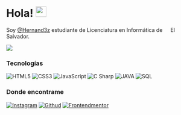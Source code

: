 # Hola! <img src="https://media.giphy.com/media/hvRJCLFzcasrR4ia7z/giphy.gif" height="28px">

Soy <a href="https://github.com/Hernand3z">@Hernand3z</a> estudiante de Licenciatura en Informática de <img src="https://user-images.githubusercontent.com/66469640/156058496-27b80b60-2c21-40c1-afdf-9a730dd78ae3.png" width="13"/> El Salvador. 

[![](https://visitcount.itsvg.in/api?id=Hernand3z&label=Visitas%20al%20perfil&color=1&icon=0&pretty=true)](https://visitcount.itsvg.in)

### Tecnologías
![HTML5](https://img.shields.io/badge/HTML5-E34F26?style=for-the-badge&logo=html5&logoColor=white)
![CSS3](https://img.shields.io/badge/CSS3-1572B6?style=for-the-badge&logo=css3&logoColor=white)
![JavaScript](https://img.shields.io/badge/JavaScript-323330?style=for-the-badge&logo=javascript&logoColor=F7DF1E)
![C Sharp](https://img.shields.io/badge/C%23-239120?style=for-the-badge&logo=c-sharp&logoColor=white)
![JAVA](https://img.shields.io/badge/Java-ED8B00?style=for-the-badge&logo=java&logoColor=white)
![SQL](https://img.shields.io/badge/Microsoft_SQL_Server-CC2927?style=for-the-badge&logo=microsoft-sql-server&logoColor=white)

### Donde encontrame
[![Instagram](https://img.shields.io/badge/Instagram-E4405F?style=for-the-badge&logo=instagram&logoColor=white)](https://www.instagram.com/d.hernan.d/)
[![Githud](https://img.shields.io/badge/GitHub-100000?style=for-the-badge&logo=github&logoColor=white)](https://github.com/Hernand3z)
[![Frontendmentor](https://img.shields.io/badge/Frontendmentor-lightgrey?style=for-the-badge&logo=frontendmentor)](https://www.frontendmentor.io/profile/Hernand3z)

